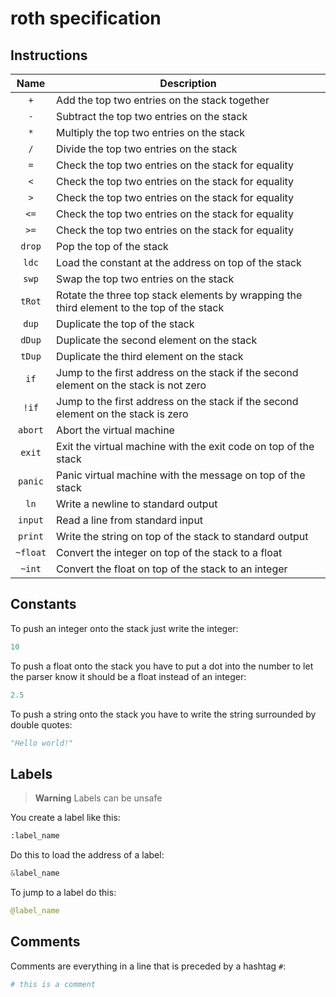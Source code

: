 # roth specification

## Instructions

|   Name   | Description                                                                               |
| :------: | ----------------------------------------------------------------------------------------- |
|   `+`    | Add the top two entries on the stack together                                             |
|   `-`    | Subtract the top two entries on the stack                                                 |
|   `*`    | Multiply the top two entries on the stack                                                 |
|   `/`    | Divide the top two entries on the stack                                                   |
|   `=`    | Check the top two entries on the stack for equality                                       |
|   `<`    | Check the top two entries on the stack for equality                                       |
|   `>`    | Check the top two entries on the stack for equality                                       |
|   `<=`   | Check the top two entries on the stack for equality                                       |
|   `>=`   | Check the top two entries on the stack for equality                                       |
|  `drop`  | Pop the top of the stack                                                                  |
|  `ldc`   | Load the constant at the address on top of the stack                                      |
|  `swp`   | Swap the top two entries on the stack                                                     |
|  `tRot`  | Rotate the three top stack elements by wrapping the third element to the top of the stack |
|  `dup`   | Duplicate the top of the stack                                                            |
|  `dDup`  | Duplicate the second element on the stack                                                 |
|  `tDup`  | Duplicate the third element on the stack                                                  |
|   `if`   | Jump to the first address on the stack if the second element on the stack is not zero     |
|  `!if`   | Jump to the first address on the stack if the second element on the stack is zero         |
| `abort`  | Abort the virtual machine                                                                 |
|  `exit`  | Exit the virtual machine with the exit code on top of the stack                           |
| `panic`  | Panic virtual machine with the message on top of the stack                                |
|   `ln`   | Write a newline to standard output                                                        |
| `input`  | Read a line from standard input                                                           |
| `print`  | Write the string on top of the stack to standard output                                   |
| `~float` | Convert the integer on top of the stack to a float                                        |
|  `~int`  | Convert the float on top of the stack to an integer                                       |

## Constants

To push an integer onto the stack just write the integer:

```py
10
```

To push a float onto the stack you have to put a dot into the number to let the parser know it should
be a float instead of an integer:

```py
2.5
```

To push a string onto the stack you have to write the string surrounded by double quotes:

```py
"Hello world!"
```

## Labels

> **Warning** Labels can be unsafe

You create a label like this:

```py
:label_name
```

Do this to load the address of a label:

```py
&label_name
```

To jump to a label do this:

```py
@label_name
```

## Comments

Comments are everything in a line that is preceded by a hashtag `#`:

```py
# this is a comment
```
